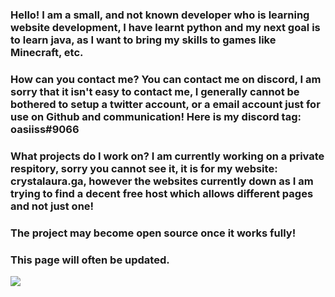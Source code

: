 ### Hello! I am a small, and not known developer who is learning website development, I have learnt python and my next goal is to learn java, as  I want to bring my skills to games like Minecraft, etc.

### How can you contact me? You can contact me on discord, I am sorry that it isn't easy to contact me, I generally cannot be bothered to setup a twitter account, or a email account just for use on Github and communication! Here is my discord tag: oasiiss#9066

### What projects do I work on? I am currently working on a private respitory, sorry you cannot see it, it is for my website: crystalaura.ga, however the websites currently down as I am trying to find a decent free host which allows different pages and not just one!
### The project may become open source once it works fully!

### This page will often be updated.

![](https://komarev.com/ghpvc/?username=PythonJoshua&style=flat-square)
